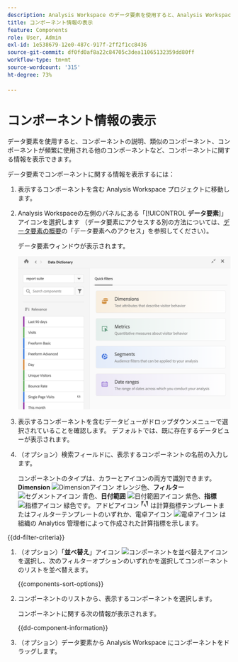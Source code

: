 ```yaml
---
description: Analysis Workspace のデータ要素を使用すると、Analysis Workspace の様々なコンポーネント（使用目的、承認済み、重複など）をカタログ化して追跡できます。
title: コンポーネント情報の表示
feature: Components
role: User, Admin
exl-id: 1e538679-12e0-487c-917f-2ff2f1cc8436
source-git-commit: df0fd0af8a22c84705c3dea11065132359dd80ff
workflow-type: tm+mt
source-wordcount: '315'
ht-degree: 73%

---
```


# コンポーネント情報の表示

データ要素を使用すると、コンポーネントの説明、類似のコンポーネント、コンポーネントが頻繁に使用される他のコンポーネントなど、コンポーネントに関する情報を表示できます。

データ要素でコンポーネントに関する情報を表示するには：

1. 表示するコンポーネントを含む Analysis Workspace プロジェクトに移動します。

1. Analysis Workspaceの左側のパネルにある「[!UICONTROL **データ要素**]」アイコンを選択します （データ要素にアクセスする別の方法については、[データ要素の概要](/help/components/data-dictionary/data-dictionary-overview.md)の「データ要素へのアクセス」を参照してください）。

   データ要素ウィンドウが表示されます。

   ![Dimension、指標、セグメントおよび日付範囲のクイックフィルターを表示するデータ要素ウィンドウ ](assets/data-dictionary.png)

   <!--double-check this screenshot. I mocked the admin view up a bit to get rid of the Dictionary health tab.-->

1. 表示するコンポーネントを含むデータビューがドロップダウンメニューで選択されていることを確認します。 デフォルトでは、既に存在するデータビューが表示されます。

1. （オプション）検索フィールドに、表示するコンポーネントの名前の入力します。

   コンポーネントのタイプは、カラーとアイコンの両方で識別できます。**Dimension** ![Dimensionアイコン ](https://spectrum.adobe.com/static/icons/workflow_18/Smock_Data_18_N.svg) オレンジ色、**フィルター** ![ セグメントアイコン ](https://spectrum.adobe.com/static/icons/workflow_18/Smock_Segmentation_18_N.svg) 青色、**日付範囲** ![ 日付範囲アイコン ](https://spectrum.adobe.com/static/icons/workflow_18/Smock_Calendar_18_N.svg) 紫色、**指標** ![ 指標アイコン ](https://spectrum.adobe.com/static/icons/workflow_18/Smock_Event_18_N.svg) 緑色です。 アドビアイコン ![アドビアイコン](assets/default-calc-metric-icon.png) は計算指標テンプレートまたはフィルターテンプレートのいずれか、電卓アイコン ![電卓アイコン](https://spectrum.adobe.com/static/icons/workflow_18/Smock_Calculator_18_N.svg) は組織の Analytics 管理者によって作成された計算指標を示します。

{{dd-filter-criteria}}

1. （オプション）「**並べ替え**」アイコン ![コンポーネントを並べ替えアイコン](https://spectrum.adobe.com/static/icons/workflow_18/Smock_SortOrderDown_18_N.svg) を選択し、次のフィルターオプションのいずれかを選択してコンポーネントのリストを並べ替えます。

   {{components-sort-options}}

1. コンポーネントのリストから、表示するコンポーネントを選択します。

   コンポーネントに関する次の情報が表示されます。

   {{dd-component-information}}

1. （オプション）データ要素から Analysis Workspace にコンポーネントをドラッグします。

